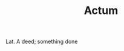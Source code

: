 ---
title: Actum
letter: A
permalink: "/definitions/actum.html"
body: Lat. A deed; something done
published_at: '2018-07-07'
layout: post
---
